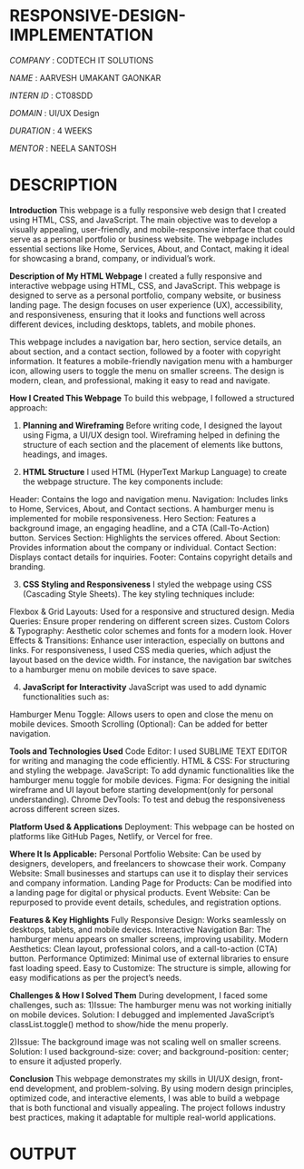 # RESPONSIVE-DESIGN-IMPLEMENTATION

*COMPANY* : CODTECH IT SOLUTIONS

*NAME* : AARVESH UMAKANT GAONKAR

*INTERN ID* : CT08SDD

*DOMAIN* : UI/UX Design

*DURATION* : 4 WEEKS

*MENTOR* : NEELA SANTOSH

# DESCRIPTION

**Introduction**
This webpage is a fully responsive web design that I created using HTML, CSS, and JavaScript. The main objective was to develop a visually appealing, user-friendly, and mobile-responsive interface that could serve as a personal portfolio or business website. The webpage includes essential sections like Home, Services, About, and Contact, making it ideal for showcasing a brand, company, or individual’s work.

**Description of My HTML Webpage**
I created a fully responsive and interactive webpage using HTML, CSS, and JavaScript. This webpage is designed to serve as a personal portfolio, company website, or business landing page. The design focuses on user experience (UX), accessibility, and responsiveness, ensuring that it looks and functions well across different devices, including desktops, tablets, and mobile phones.

This webpage includes a navigation bar, hero section, service details, an about section, and a contact section, followed by a footer with copyright information. It features a mobile-friendly navigation menu with a hamburger icon, allowing users to toggle the menu on smaller screens. The design is modern, clean, and professional, making it easy to read and navigate.

**How I Created This Webpage**
To build this webpage, I followed a structured approach:

1. **Planning and Wireframing**
Before writing code, I designed the layout using Figma, a UI/UX design tool. Wireframing helped in defining the structure of each section and the placement of elements like buttons, headings, and images.

2. **HTML Structure**
I used HTML (HyperText Markup Language) to create the webpage structure. The key components include:

Header: Contains the logo and navigation menu.
Navigation: Includes links to Home, Services, About, and Contact sections. A hamburger menu is implemented for mobile responsiveness.
Hero Section: Features a background image, an engaging headline, and a CTA (Call-To-Action) button.
Services Section: Highlights the services offered.
About Section: Provides information about the company or individual.
Contact Section: Displays contact details for inquiries.
Footer: Contains copyright details and branding.

3. **CSS Styling and Responsiveness**
I styled the webpage using CSS (Cascading Style Sheets). The key styling techniques include:

Flexbox & Grid Layouts: Used for a responsive and structured design.
Media Queries: Ensure proper rendering on different screen sizes.
Custom Colors & Typography: Aesthetic color schemes and fonts for a modern look.
Hover Effects & Transitions: Enhance user interaction, especially on buttons and links.
For responsiveness, I used CSS media queries, which adjust the layout based on the device width. For instance, the navigation bar switches to a hamburger menu on mobile devices to save space.

4. **JavaScript for Interactivity**
JavaScript was used to add dynamic functionalities such as:

Hamburger Menu Toggle: Allows users to open and close the menu on mobile devices.
Smooth Scrolling (Optional): Can be added for better navigation.

**Tools and Technologies Used**
Code Editor: I used SUBLIME TEXT EDITOR for writing and managing the code efficiently.
HTML & CSS: For structuring and styling the webpage.
JavaScript: To add dynamic functionalities like the hamburger menu toggle for mobile devices.
Figma: For designing the initial wireframe and UI layout before starting development(only for personal understanding).
Chrome DevTools: To test and debug the responsiveness across different screen sizes.

**Platform Used & Applications**
Deployment: This webpage can be hosted on platforms like GitHub Pages, Netlify, or Vercel for free.

**Where It Is Applicable:**
Personal Portfolio Website: Can be used by designers, developers, and freelancers to showcase their work.
Company Website: Small businesses and startups can use it to display their services and company information.
Landing Page for Products: Can be modified into a landing page for digital or physical products.
Event Website: Can be repurposed to provide event details, schedules, and registration options.

**Features & Key Highlights**
Fully Responsive Design: Works seamlessly on desktops, tablets, and mobile devices.
Interactive Navigation Bar: The hamburger menu appears on smaller screens, improving usability.
Modern Aesthetics: Clean layout, professional colors, and a call-to-action (CTA) button.
Performance Optimized: Minimal use of external libraries to ensure fast loading speed.
Easy to Customize: The structure is simple, allowing for easy modifications as per the project’s needs.

**Challenges & How I Solved Them**
During development, I faced some challenges, such as:
1)Issue: The hamburger menu was not working initially on mobile devices.
  Solution: I debugged and implemented JavaScript’s classList.toggle() method to show/hide the menu properly.

2)Issue: The background image was not scaling well on smaller screens.
  Solution: I used background-size: cover; and background-position: center; to ensure it adjusted properly.

**Conclusion**
This webpage demonstrates my skills in UI/UX design, front-end development, and problem-solving. By using modern design principles, optimized code, and interactive elements, I was able to build a webpage that is both functional and visually appealing. The project follows industry best practices, making it adaptable for multiple real-world applications.

# OUTPUT

